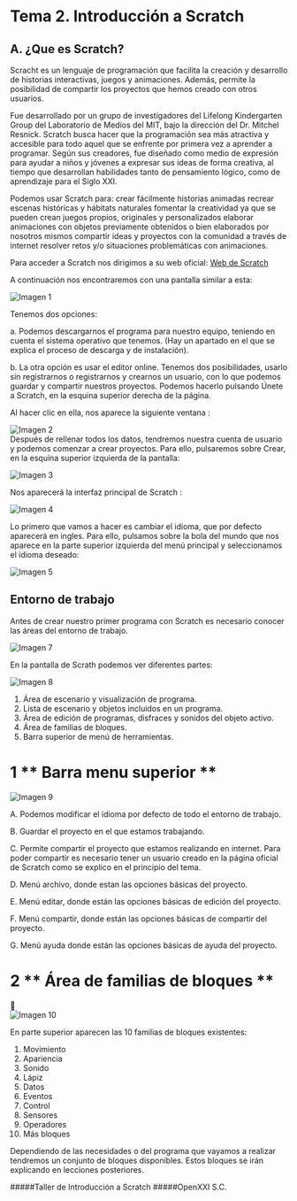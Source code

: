 # Tema 2. Introducción a Scratch

## A. ¿Que es Scratch?

Scracht es un lenguaje de programación que facilita la creación y desarrollo de historias interactivas, juegos y animaciones. Además, permite la posibilidad de compartir los proyectos que hemos creado con otros usuarios.

Fue desarrollado por un grupo de investigadores del Lifelong Kindergarten Group del Laboratorio de Medios del MIT, bajo la dirección del Dr. Mitchel Resnick.
Scratch busca hacer que la programación sea más atractiva y accesible para todo aquel que se enfrente por primera vez a aprender a programar. Según sus creadores, fue diseñado como medio de expresión para ayudar a niños y jóvenes a expresar sus ideas de forma creativa, al tiempo que desarrollan habilidades tanto de pensamiento lógico, como de aprendizaje para el Siglo XXI.

Podemos usar Scratch para: crear fácilmente historias animadas recrear escenas históricas y hábitats naturales
fomentar la creatividad ya que se pueden crean juegos propios, originales y personalizados elaborar animaciones con objetos previamente obtenidos o bien elaborados por nosotros mismos compartir ideas y proyectos con la comunidad a través de internet resolver retos y/o situaciones problemáticas con animaciones.

Para acceder a Scratch nos dirigimos a su web oficial: [Web de Scratch](http://scratch.mit.edu/)  

A continuación nos encontraremos con una pantalla similar a esta:


![Imagen 1](images/1.jpg)

Tenemos dos opciones:  

a. Podemos descargarnos el programa para nuestro equipo, teniendo en cuenta el sistema operativo
que tenemos. (Hay un apartado en el que se explica el proceso de descarga y de instalación).

b. La otra opción es usar el editor online. Tenemos dos posibilidades, usarlo sin registrarnos o
registrarnos y crearnos un usuario, con lo que podemos guardar y compartir nuestros proyectos.
Podemos hacerlo pulsando Únete a Scratch, en la esquina superior derecha de la página.

Al hacer clic en ella, nos aparece la siguiente ventana :

![Imagen 2](images/2.png)  
Después de rellenar todos los datos, tendremos nuestra cuenta de usuario y podemos comenzar a crear proyectos. Para ello, pulsaremos sobre Crear, en la esquina superior izquierda de la pantalla:

![Imagen 3](images/3.png)

Nos aparecerá la interfaz principal de Scratch :

![Imagen 4](images/4.png)  

Lo primero que vamos a hacer es cambiar el idioma, que por defecto aparecerá en ingles.
Para ello, pulsamos sobre la bola del mundo que nos aparece en la parte superior izquierda del menú principal y seleccionamos el idioma deseado:

![Imagen 5](images/5.png)  

## Entorno de trabajo

Antes de crear nuestro primer programa con Scratch es necesario conocer las áreas del entorno de trabajo.

![Imagen 7](images/7.png)  

En la pantalla de Scrath podemos ver diferentes partes:

![Imagen 8](images/8.png)  

1. Área de escenario y visualización de programa.
2. Lista de escenario y objetos incluidos en un programa.
3. Área de edición de programas, disfraces y sonidos del objeto activo.
4. Área de familias de bloques.
5. Barra superior de menú de herramientas.

1 ** Barra menu superior **
===========================

![Imagen 9](images/9.png)  

A. Podemos modificar el idioma por defecto de todo el entorno de trabajo.

B. Guardar el proyecto en el que estamos trabajando.

C. Permite compartir el proyecto que estamos realizando en internet. Para poder compartir es necesario tener un usuario creado en la página oficial de Scratch como se explico en el principio del tema.

D. Menú archivo, donde estan las opciones básicas del proyecto.

E. Menú editar, donde están las opciones básicas de edición del proyecto.

F. Menú compartir, donde están las opciones básicas de compartir del proyecto.

G. Menú ayuda donde están las opciones básicas de ayuda del proyecto.

2 ** Área de familias de bloques **
===========================
  
![Imagen 10](images/10.png)  

En parte superior aparecen las 10 familias de bloques existentes:

1. Movimiento
2. Apariencia
3. Sonido
4. Lápiz
5. Datos
6. Eventos
7. Control
8. Sensores
9. Operadores
10. Más bloques

Dependiendo de las necesidades o del programa que vayamos a realizar tendremos un conjunto de bloques disponibles. Estos bloques se irán explicando en lecciones posteriores.





#####Taller de Introducción a Scratch
#####OpenXXI S.C.
